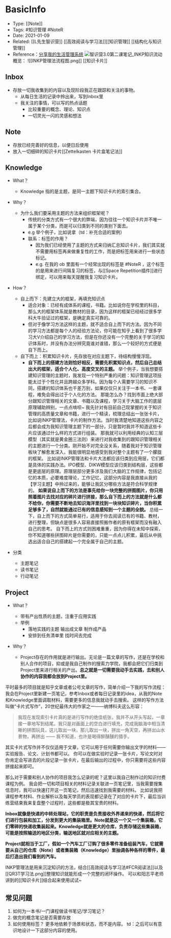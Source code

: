 # BasicInfo
-  Type: [[Note]]
- Tags: #知识管理  #NoteR  
- Date: 2021-01-09 
- Related:  [[L先生智识营]] [[高效阅读与学习法]][[知识管理]]  [[结构化与知识管理]] 
- Reference：[分享我的生活管理系统](https://mp.weixin.qq.com/s/iR9UrlKZU81NFqKqkE6qTw)
![智识营3.0第二课笔记_INKP知识流动](https://image-upload-1307521651.cos.ap-nanjing.myqcloud.com/picture_upload/20220103201631.png)
概览：
![[INKP管理法流程图.png]]
[[知识卡片]]
## Inbox
- 存放一切我收集到的内容以及现阶段我正在跟踪和关注的事物。
	- 从每日生活的记录中拎出来，写到Inbox里
	- 我关注的事情，可以写的热点话题
		- 比较重要的概念、理论、知识点
		- 一切灵光一闪的灵感和想法

## Note
- 存放已经完善好的信息，以便日后使用
- 放入一切细碎的知识卡片[[Zettelkasten 卡片盒笔记法]]
## Knowledge
- What？
	- Knowledge 指的是主题，是同一主题下知识卡片的索引集合。 
- Why？
	- 为什么我们要采用主题的方法来组织框架呢？
		- 传统的分类方式有一个很大的弊端，因为往往一个知识卡片并不唯一属于某个分类，而是可以归类到不同的类别下面去。 
		- e.g 举个例子，比如说拿（td：补充合适的案例）
		- 联系：标签的作用？
			- 因为我们已经使用了主题的方式来归纳汇总知识卡片，我们其实就不需要用标签再来做重复性的工作，而是把标签用来进行一些状态标记。 
			- e.g. 在我的 ob 里面有一个经常出现的标签是 #NoteR ，这个标签的是用来进行间隔复习的标签，与[[Space Repetition插件]]进行绑定，可以用来每天提醒我复习知识卡片。 
- How？
	- 自上而下：先建立大的框架，再填充知识点
		- 适合对象：已经有成体系的课程，书籍。比如说你在学校里的科目，那么大的框架体系就是教材的目录，因为这样的框架已经经过很多学科大牛验证过的框架，是确定真实可靠的。
		- 但对于像学习方法这样的主题，就不适合自上而下的方法。因为不同的学习方法都是每个人的经验方法论，你可能在知乎上看到了很多学习大V介绍自己的学习方法，但是在你还没有一个完整的关于学习的知识体系时，并没有办法分辨究竟谁对谁错，那么一个较好的方式便是自下而上。
	- 自下而上：积累知识卡片，先存放在对应主题下，待结构慢慢浮现。 
		- **自下而上的搭建方法则恰好相反，需要先积累知识点，然后自己总结出大的框架，适合个人化、高度交叉的主题。**
举个例子，当我想要搭建知识管理的主题时，我发现一个特别严重的问题：知识管理这项技能太过于个性化并且跨越众多学科。因为每个人需要学习的知识不同，搭建的知识体系也千差万别，如果仅仅只关注于一本书、一套课程，难免会得出过于个人化的方法。
那能怎么办？找到市面上绝大部分跟知识管理相关的文章、书籍以及课程，学习关于大脑工作的底层原理辅助辨别，一点点啃呗~
我先针对有目前自己现掌握的关于知识管理的高质量文章和书籍，进行一个精读，梳理总结出一张张卡片，比如说INKP管理法，卡片的制作方法。当时我清楚地知道这些内容之后都会成为我知识管理主题下的一部分，只是暂时我并不知道这些卡片应该通过什么样的方式进行组装。
那我就可以利用经典的认知三层模型（其实就是黄金圈三法则）来进行对我收集到的跟知识管理相关的主题进行一个分类。刚开始不对完全没关系，随着我对于知识管理板块了解愈发深入，我能很明显地感受到我对整个主题有了一个朦胧的框架。
比如说INKP管理法和卡片大法都应该归类到应用层，它们都是具体的实践办法。IPO模型、DIKW模型应该归类到结构层，这些都是更底层的原理。原理层部分更多涉及我们大脑的工作规律，包括记忆的本质，必要难度理论，工作记忆，这部分内容是我直接从我的【学习主题】中拎过来的，能够让我区分哪些方法是符合科学规律的。
**如果说自上而下的方法是事先给你一块完整的拼图图片，你只用照着图片去找对应的碎片进行拼接，那么自下而上的方法就是什么都不给你，你需要不断地去知识海洋里找到一块块知识碎片，当你积累足够多了，自然就能通过已有的信息感知到一个主题的全貌。**
总结一下，自上而下的方式简单易行，适用于你去阅读已有的书籍、教材，进行整理，但缺点是很多人容易直接照搬作者的原有框架而没有融入自己的思考。
自下而上的方式则困难重重，因为你得在未知中探索，你不知道哪些拼图碎片是你需要的，只能一点点儿积累，最后从中挑选出适合自己的搭建起一个完全属于自己的主题。

- 分类
	- 主题笔记
	- 读书笔记
	- 行动笔记

## Project
- What？
	- 带有产出性质的主题，注重于应用实践
	- 举例
		- 落地实践的主题 输出成文章 制作成产品
		- 安排到任务清单里 找时间去完成

- Why？
	- Project存在的作用就是进行输出。无论是一篇文章的写作，还是在学校和别人合作的项目，抑或是我自己制作的搜索力学院，我都会把它们归类到Project里来进行相关的产出。**总之就是一切需要我动手去实践，去和别人协作的内容我都会放到Project里。**


平时最多的项目就是知乎文章或者公号文章的写作，简单介绍一下我的写作流程：
我会在Project里新建一页笔记，参考Inbox或者每日记录里的idea，从我的Note和Knowledge里面调取材料，需要更多的信息我就动手去搜索。
这样的写作方法叫做“卡片式写作”，20世纪最伟大的作家之一——纳博科夫这么形容：
> 我现在发现索引卡片真的是进行写作的绝佳纸张，我并不从开头写起，一章接一章地写到结尾。我只是对画面上的空白进行填充，完成我脑海中相当清晰的拼图玩具，这儿取出一块，那儿取出一块，拼出一角天空，再拼出山水景物，再拼出 —— 我不知道，也许是喝得醉醺醺的猎手。

其实卡片式写作并不仅仅适用于文章，它可以用于任何需要你输出文字的材料——实验报告、论文、计划书都可以。
你可以在做实验时记录一张卡片，写论文时对你肯定会写进去的片段记录一张卡片，在最后输出的过程中，你只需要将这些内容拼接起来即可。

那么对于需要和别人协作的项目我怎么记录的呢？这里以我自己制作过的知识付费课程为例。
我会把一切和项目相关的材料记录关联进一页笔记里，当我需要搜集信息时，我可以快速打开这一页笔记，然后迅速找到我需要的材料。
比如说我把课程参考材料、作业解析以及每天学员的表现都记录在了对应的卡片下，最后当训练营结束我来复盘整个过程时，这些都是极其宝贵的材料。

**Inbox就像是快递的中转处理站，它的职责是负责接收外界递来的快递，然后将它们进行包装和加工，分发到更大的集装箱里。Note就是这一个又一个集装箱，它们零碎的快递收集装起来。Knowledge就是更大的仓库，负责存储这些集装箱，可能是按照输送的地区分类，输送地区就对应相关的主题。**

**Project就相当于工厂，假如一个汽车工厂订购了很多零件准备组装汽车，它就需要从自己的仓库（Note）或者集装箱（Knowledge）里抽调各种各样的零件，最后打造出我们看到的汽车。**

INKP管理法是用来沉淀知识的方法，结合[[高效阅读与学习法#FCR阅读法]]以及[[QR3T学习法.png]]整理知识就能形成一个完整的闭环操作。
可以和阳志平老师讲到的[[知识卡片]]结合起来使用试试~

## 常见问题 

1. 如何为一本书/一门课程做读书笔记/学习笔记？ 
2. 做完的概念笔记是否需要存放 
3. 如何使用标签？ 更多地依赖于场景和状态，而不是内容。 td：之后可以有意识地设计一下这部分内容的使用。